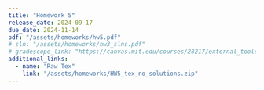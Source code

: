 ```yaml
---
title: "Homework 5"
release_date: 2024-09-17
due_date: 2024-11-14
pdf: "/assets/homeworks/hw5.pdf"
# sln: "/assets/homeworks/hw3_slns.pdf"
# gradescope_link: "https://canvas.mit.edu/courses/28217/external_tools/369"
additional_links:
  - name: "Raw Tex"
    link: "/assets/homeworks/HW5_tex_no_solutions.zip"
---
```

